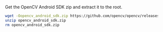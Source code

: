 Get the OpenCV Android SDK zip and extract it to the root.
```bash
wget -Oopencv_android_sdk.zip https://github.com/opencv/opencv/releases/download/3.4.3/opencv-3.4.3-android-sdk.zip
unzip opencv_android_sdk.zip
rm opencv_android_sdk.zip
```

